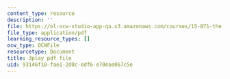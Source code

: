 ```yaml
---
content_type: resource
description: ''
file: https://ol-ocw-studio-app-qa.s3.amazonaws.com/courses/15-071-the-analytics-edge-spring-2017/93146f10fae12d0cedf6e70eae067c5e_S0g0ad4zX7A.pdf
file_type: application/pdf
learning_resource_types: []
ocw_type: OCWFile
resourcetype: Document
title: 3play pdf file
uid: 93146f10-fae1-2d0c-edf6-e70eae067c5e
---
```

